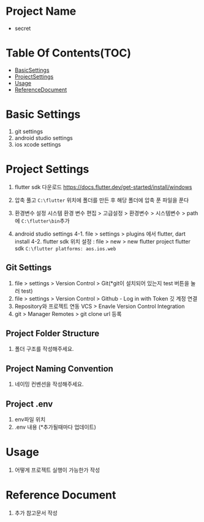 # Project Name

- secret

# Table Of Contents(TOC)

- [BasicSettings](BasicSettings)
- [ProjectSettings](ProjectSettings)
- [Usage](Usage)
- [ReferenceDocument](ReferenceDocument)

# Basic Settings

1. git settings
2. android studio settings
3. ios xcode settings

# Project Settings

1.  flutter sdk 다운로드
    <https://docs.flutter.dev/get-started/install/windows>
2.  압축 풀고 `C:\flutter` 위치에 폴더를 만든 후 해당 폴더에 압축 푼 파일을 푼다
3.  환경변수 설정
    시스템 환경 변수 편집 > 고급설정 > 환경변수 > 시스템변수 > path에 `C:\flutter\bin`추가

4.  android studio settings
    4-1. file > settings > plugins 에서 flutter, dart install
    4-2. flutter sdk 위치 설정 : file > new > new flutter project flutter sdk
    `C:\flutter platforms: aos.ios.web`

## Git Settings

1. file > settings > Version Control > Git(\*git이 설치되어 있는지 test 버튼을 눌러 test)
2. file > settings > Version Control > Github - Log in with Token 깃 계정 연결
3. Repository와 프로젝트 연동
   VCS > Enavle Version Control Integration
4. git > Manager Remotes > git clone url 등록

## Project Folder Structure

1. 폴더 구조를 작성해주세요.

## Project Naming Convention

1. 네이밍 컨벤션을 작성해주세요.

## Project .env

1. env파일 위치
2. .env 내용 (\*추가될때마다 업데이트)

# Usage

1. 어떻게 프로젝트 실행이 가능한가 작성

# Reference Document

1. 추가 참고문서 작성
